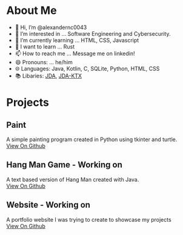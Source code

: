 # About Me
- 👋 Hi, I’m @alexandernc0043
- 👀 I’m interested in ... Software Engineering and Cybersecurity.
- 🌱 I’m currently learning ... HTML, CSS, Javascript
- 📖 I want to learn ...  Rust
- 📫 How to reach me ... Message me on linkedin!
- 😄 Pronouns: ... he/him
- 🌐 Languages: Java, Kotlin, C, SQLite, Python, HTML, CSS
- 📚 Libaries: [JDA](https://github.com/discord-jda/JDA), [JDA-KTX](https://github.com/MinnDevelopment/jda-ktx)

<!---
alexandernc0043/alexandernc0043 is a ✨ special ✨ repository because its `README.md` (this file) appears on your GitHub profile.
You can click the Preview link to take a look at your changes.
--->

# Projects

## Paint 

A simple painting program created in Python using tkinter and turtle.\
[View On Github](https://github.com/alexandernc0043/Paint-Program)

## Hang Man Game - Working on

A text based version of Hang Man created with Java.\
[View On Github](https://github.com/alexandernc0043/HangMan)

## Website - Working on

A portfolio website I was trying to create to showcase my projects\
[View On Github](https://github.com/alexandernc0043/alexandernc0043.github.io)
